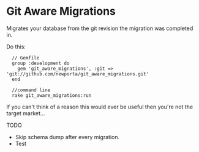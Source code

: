 # Git Aware Migrations

Migrates your database from the git revision the migration was completed in.

Do this:

      // Gemfile
      group :development do
        gem 'git_aware_migrations', :git => 'git://github.com/newporta/git_aware_migrations.git'
      end

      //command line
      rake git_aware_migrations:run


If you can't think of a reason this would ever be useful then you're not
the target market...

TODO

* Skip schema dump after every migration.
* Test
